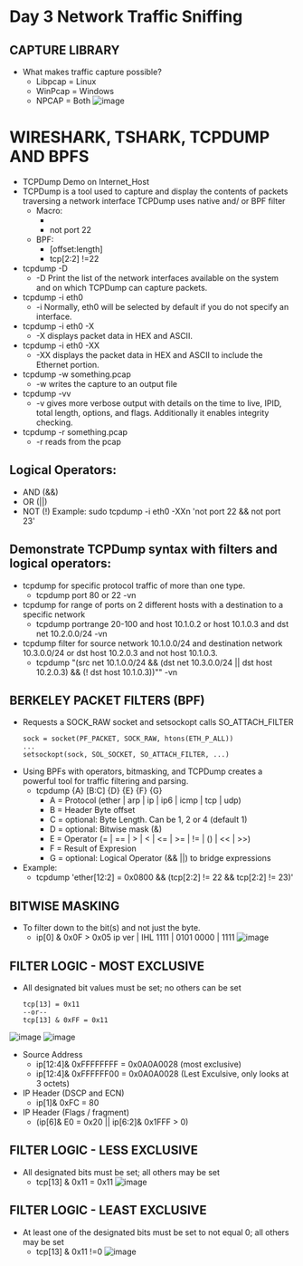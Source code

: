 # Day 3 Network Traffic Sniffing 

## CAPTURE LIBRARY
- What makes traffic capture possible?
  - Libpcap = Linux 
  - WinPcap = Windows
  - NPCAP = Both
![image](https://github.com/TJClarke58/Networking.md/assets/140441047/c5d12c60-0143-4650-ad99-47f2463ebccc)

# WIRESHARK, TSHARK, TCPDUMP AND BPFS
- TCPDump Demo on Internet_Host
- TCPDump is a tool used to capture and display the contents of packets traversing a network interface TCPDump uses native and/ or BPF filter
  - Macro:
    - <macro> <value>
    - not port 22
  - BPF:
    - <protocol header> [offset:length] <relation> <value>
    - tcp[2:2] !=22
- tcpdump -D
  - -D Print the list of the network interfaces available on the system and on which TCPDump can capture packets.
- tcpdump -i eth0
  - -i Normally, eth0 will be selected by default if you do not specify an interface.
- tcpdump -i eth0 -X
  - -X displays packet data in HEX and ASCII.
- tcpdump -i eth0 -XX
  - -XX displays the packet data in HEX and ASCII to include the Ethernet portion.
- tcpdump -w something.pcap
  - -w writes the capture to an output file
- tcpdump -vv
  - -v gives more verbose output with details on the time to live, IPID, total length, options, and flags. Additionally it enables integrity checking.
- tcpdump -r something.pcap
  - -r reads from the pcap

## Logical Operators:
- AND (&&)
- OR (||)
- NOT (!)
Example: sudo tcpdump -i eth0 -XXn 'not port 22 && not port 23'

## Demonstrate TCPDump syntax with filters and logical operators:
- tcpdump for specific protocol traffic of more than one type.
  - tcpdump port 80 or 22 -vn
- tcpdump for range of ports on 2 different hosts with a destination to a specific network
  - tcpdump portrange 20-100 and host 10.1.0.2 or host 10.1.0.3 and dst net 10.2.0.0/24 -vn
- tcpdump filter for source network 10.1.0.0/24 and destination network 10.3.0.0/24 or dst host 10.2.0.3 and not host 10.1.0.3.
  - tcpdump "(src net 10.1.0.0/24  && (dst net 10.3.0.0/24 || dst host 10.2.0.3) && (! dst host 10.1.0.3))"" -vn

## BERKELEY PACKET FILTERS (BPF)
- Requests a SOCK_RAW socket and setsockopt calls SO_ATTACH_FILTER
  ```
  sock = socket(PF_PACKET, SOCK_RAW, htons(ETH_P_ALL))
  ...
  setsockopt(sock, SOL_SOCKET, SO_ATTACH_FILTER, ...)
  ```
- Using BPFs with operators, bitmasking, and TCPDump creates a powerful tool for traffic filtering and parsing.
  - tcpdump {A} [B:C] {D} {E} {F} {G}
    - A = Protocol (ether | arp | ip | ip6 | icmp | tcp | udp)
    - B = Header Byte offset
    - C = optional: Byte Length. Can be 1, 2 or 4 (default 1)
    - D = optional: Bitwise mask (&)
    - E = Operator (= | == | > | < | <= | >= | != | () | << | >>)
    - F = Result of Expresion
    - G = optional: Logical Operator (&& ||) to bridge expressions
- Example:
  - tcpdump 'ether[12:2] = 0x0800 && (tcp[2:2] != 22 && tcp[2:2] != 23)'
 
## BITWISE MASKING
- To filter down to the bit(s) and not just the byte.
  - ip[0] & 0x0F > 0x05
    ip ver | IHL
    1111 | 0101
    0000 | 1111
![image](https://github.com/TJClarke58/Networking.md/assets/140441047/1137d1e6-13c2-4a94-8698-06c3f5573c88)

## FILTER LOGIC - MOST EXCLUSIVE
- All designated bit values must be set; no others can be set
  ```
  tcp[13] = 0x11
  --or--
  tcp[13] & 0xFF = 0x11
  ```
![image](https://github.com/TJClarke58/Networking.md/assets/140441047/ae497023-c71b-4bcc-adf4-6c9798115454)
![image](https://github.com/TJClarke58/Networking.md/assets/140441047/83db63b9-4aa0-4590-b63e-e17d88cf9c5c)

- Source Address
  - ip[12:4]& 0xFFFFFFFF = 0x0A0A0028 (most exclusive)
  - ip[12:4]& 0xFFFFFF00 = 0x0A0A0028 (Lest Exculsive, only looks at 3 octets)
- IP Header (DSCP and ECN)
  - ip[1]& 0xFC = 80
- IP Header (Flags / fragment)
  - (ip[6]& E0 = 0x20 || ip[6:2]& 0x1FFF > 0)

## FILTER LOGIC - LESS EXCLUSIVE
- All designated bits must be set; all others may be set
  - tcp[13] & 0x11 = 0x11
![image](https://github.com/TJClarke58/Networking.md/assets/140441047/89edfd26-de54-454c-88f7-1325629c87e4)

## FILTER LOGIC - LEAST EXCLUSIVE
- At least one of the designated bits must be set to not equal 0; all others may be set
  - tcp[13] & 0x11 !=0
![image](https://github.com/TJClarke58/Networking.md/assets/140441047/e12ec486-137f-4fb2-bac8-5cfb15eb1096)
